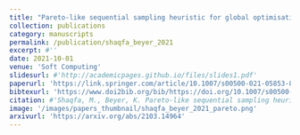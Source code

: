 ```yaml
---
title: "Pareto-like sequential sampling heuristic for global optimisation"
collection: publications
category: manuscripts
permalink: /publication/shaqfa_beyer_2021
excerpt: #''
date: 2021-10-01
venue: 'Soft Computing'
slidesurl: #'http://academicpages.github.io/files/slides1.pdf'
paperurl: 'https://link.springer.com/article/10.1007/s00500-021-05853-8'
bibtexurl: 'https://www.doi2bib.org/bib/https://doi.org/10.1007/s00500-021-05853-8'
citation: #'Shaqfa, M., Beyer, K. Pareto-like sequential sampling heuristic for global optimisation. Soft Comput 25, 9077–9096 (2021). https://doi.org/10.1007/s00500-021-05853-8'
image: '/images/papers_thumbnail/shaqfa_beyer_2021_pareto.png'
arxivurl: 'https://arxiv.org/abs/2103.14964'
---
```

